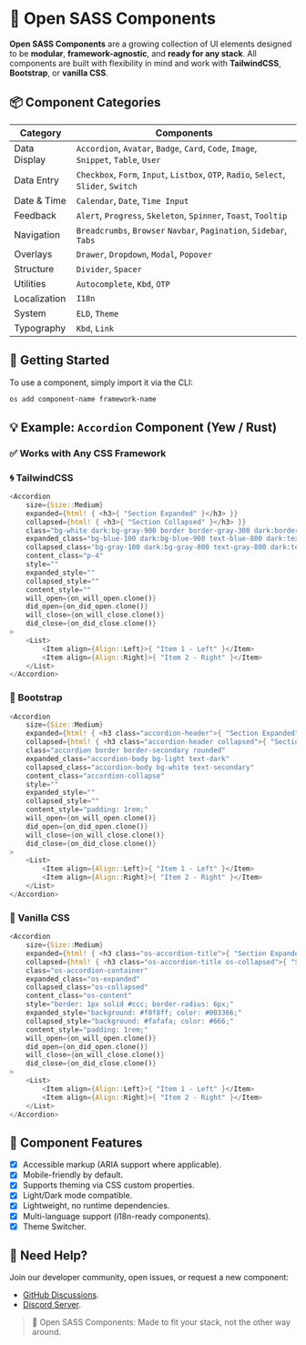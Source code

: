 # 🧩 Open SASS Components

**Open SASS Components** are a growing collection of UI elements designed to be **modular**, **framework-agnostic**, and **ready for any stack**. All components are built with flexibility in mind and work with **TailwindCSS**, **Bootstrap**, or **vanilla CSS**.

## 📦 Component Categories

| Category     | Components                                                                           |
| ------------ | ------------------------------------------------------------------------------------ |
| Data Display | `Accordion`, `Avatar`, `Badge`, `Card`, `Code`, `Image`, `Snippet`, `Table`, `User`  |
| Data Entry   | `Checkbox`, `Form`, `Input`, `Listbox`, `OTP`, `Radio`, `Select`, `Slider`, `Switch` |
| Date & Time  | `Calendar`, `Date`, `Time Input`                                                     |
| Feedback     | `Alert`, `Progress`, `Skeleton`, `Spinner`, `Toast`, `Tooltip`                       |
| Navigation   | `Breadcrumbs`, `Browser` `Navbar`, `Pagination`, `Sidebar`, `Tabs`                   |
| Overlays     | `Drawer`, `Dropdown`, `Modal`, `Popover`                                             |
| Structure    | `Divider`, `Spacer`                                                                  |
| Utilities    | `Autocomplete`, `Kbd`, `OTP`                                                         |
| Localization | `I18n`                                                                               |
| System       | `ELD`, `Theme`                                                                       |
| Typography   | `Kbd`, `Link`                                                                        |

## 🚀 Getting Started

To use a component, simply import it via the CLI:

```sh
os add component-name framework-name
```

## 💡 Example: `Accordion` Component (Yew / Rust)

### ✅ Works with Any CSS Framework

### 🌀 TailwindCSS

```rust
<Accordion
    size={Size::Medium}
    expanded={html! { <h3>{ "Section Expanded" }</h3> }}
    collapsed={html! { <h3>{ "Section Collapsed" }</h3> }}
    class="bg-white dark:bg-gray-900 border border-gray-300 dark:border-gray-700 rounded-md shadow"
    expanded_class="bg-blue-100 dark:bg-blue-900 text-blue-800 dark:text-blue-200"
    collapsed_class="bg-gray-100 dark:bg-gray-800 text-gray-800 dark:text-gray-300"
    content_class="p-4"
    style=""
    expanded_style=""
    collapsed_style=""
    content_style=""
    will_open={on_will_open.clone()}
    did_open={on_did_open.clone()}
    will_close={on_will_close.clone()}
    did_close={on_did_close.clone()}
>
    <List>
        <Item align={Align::Left}>{ "Item 1 - Left" }</Item>
        <Item align={Align::Right}>{ "Item 2 - Right" }</Item>
    </List>
</Accordion>
```

### 🎩 Bootstrap

```rust
<Accordion
    size={Size::Medium}
    expanded={html! { <h3 class="accordion-header">{ "Section Expanded" }</h3> }}
    collapsed={html! { <h3 class="accordion-header collapsed">{ "Section Collapsed" }</h3> }}
    class="accordion border border-secondary rounded"
    expanded_class="accordion-body bg-light text-dark"
    collapsed_class="accordion-body bg-white text-secondary"
    content_class="accordion-collapse"
    style=""
    expanded_style=""
    collapsed_style=""
    content_style="padding: 1rem;"
    will_open={on_will_open.clone()}
    did_open={on_did_open.clone()}
    will_close={on_will_close.clone()}
    did_close={on_did_close.clone()}
>
    <List>
        <Item align={Align::Left}>{ "Item 1 - Left" }</Item>
        <Item align={Align::Right}>{ "Item 2 - Right" }</Item>
    </List>
</Accordion>
```

### 🧱 Vanilla CSS

```rust
<Accordion
    size={Size::Medium}
    expanded={html! { <h3 class="os-accordion-title">{ "Section Expanded" }</h3> }}
    collapsed={html! { <h3 class="os-accordion-title os-collapsed">{ "Section Collapsed" }</h3> }}
    class="os-accordion-container"
    expanded_class="os-expanded"
    collapsed_class="os-collapsed"
    content_class="os-content"
    style="border: 1px solid #ccc; border-radius: 6px;"
    expanded_style="background: #f0f8ff; color: #003366;"
    collapsed_style="background: #fafafa; color: #666;"
    content_style="padding: 1rem;"
    will_open={on_will_open.clone()}
    did_open={on_did_open.clone()}
    will_close={on_will_close.clone()}
    did_close={on_did_close.clone()}
>
    <List>
        <Item align={Align::Left}>{ "Item 1 - Left" }</Item>
        <Item align={Align::Right}>{ "Item 2 - Right" }</Item>
    </List>
</Accordion>
```

## 🧰 Component Features

- [x] Accessible markup (ARIA support where applicable).
- [x] Mobile-friendly by default.
- [x] Supports theming via CSS custom properties.
- [x] Light/Dark mode compatible.
- [x] Lightweight, no runtime dependencies.
- [x] Multi-language support (i18n-ready components).
- [x] Theme Switcher.

## 🙋 Need Help?

Join our developer community, open issues, or request a new component:

- [GitHub Discussions](https://github.com/opensass/kit/discussions).
- [Discord Server](https://discord.gg/b5JbvHW5nv).

> 🔧 Open SASS Components: Made to fit your stack, not the other way around.
